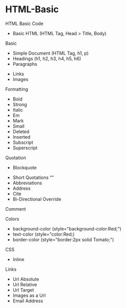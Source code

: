 # HTML-Basic
HTML Basic Code

- Basic HTML (HTML Tag, Head > Title, Body)

Basic
- Simple Document (HTML Tag, h1, p)
- Headings (h1, h2, h3, h4, h5, h6)
- Paragraphs <p></p>
- Links <a></a>
- Images <img></img>

Formatting
- Bold <b></b>
- Strong <strong></strong>
- Italic <i></i>
- Em <em></em>
- Mark <mark></mark>
- Small <small></small>
- Deleted <del></del>
- Inserted <ins></ins>
- Subscript <sub></sub>
- Superscript <sup></sup>

Quotation
- Blockquote <blockquote></blockquote>
- Short Quotations <q></q>
- Abbreviations <abbr></abbr>
- Address <address></address>
- Cite <cite></cite>
- Bi-Directional Override <bdo></bdo>

Comment <!-- Add more information here -->

Colors
- background-color (style="background-color:Red;")
- text-color (style="color:Red;)
- border-color (style="border:2px solid Tomato;")

CSS
- Inline

Links
- Url Absolute
- Url Relative
- Url Target
- Images as a Url
- Email Address

